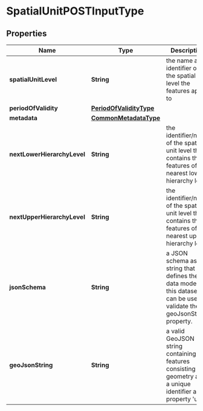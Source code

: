 
# SpatialUnitPOSTInputType

## Properties
Name | Type | Description | Notes
------------ | ------------- | ------------- | -------------
**spatialUnitLevel** | **String** | the name and identifier of the spatial unit level the features apply to | 
**periodOfValidity** | [**PeriodOfValidityType**](PeriodOfValidityType.md) |  | 
**metadata** | [**CommonMetadataType**](CommonMetadataType.md) |  | 
**nextLowerHierarchyLevel** | **String** | the identifier/name of the spatial unit level that contains the features of the nearest lower hierarchy level |  [optional]
**nextUpperHierarchyLevel** | **String** | the identifier/name of the spatial unit level that contains the features of the nearest upper hierarchy level |  [optional]
**jsonSchema** | **String** | a JSON schema as string that defines the data model for this dataset. It can be used to validate the geoJsonString property. |  [optional]
**geoJsonString** | **String** | a valid GeoJSON string containing the features consisting of a geometry and a unique identifier as property &#39;uuid&#39; | 




